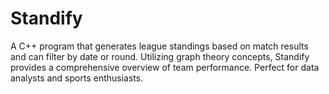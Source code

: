 # Standify
A C++ program that generates league standings based on match results and can filter by date or round. Utilizing graph theory concepts, Standify provides a comprehensive overview of team performance. Perfect for data analysts and sports enthusiasts.
